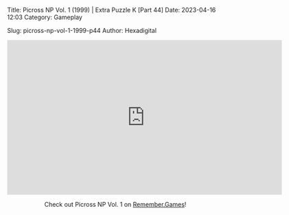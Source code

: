 Title: Picross NP Vol. 1 (1999) | Extra Puzzle K [Part 44]
Date: 2023-04-16 12:03
Category: Gameplay

Slug: picross-np-vol-1-1999-p44
Author: Hexadigital

<center><iframe src="https://www.youtube.com/embed/_ByOmYm5Xcw?feature=oembed" allow="accelerometer; autoplay; encrypted-media; gyroscope; picture-in-picture" width="640" height="360" frameborder="0"></iframe>

Check out Picross NP Vol. 1 on [Remember.Games](https://remember.games/game/6791/picross-np-vol-1/)!</center>